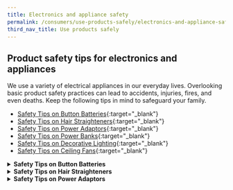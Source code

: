 ```yaml
---
title: Electronics and appliance safety
permalink: /consumers/use-products-safely/electronics-and-appliance-safety
third_nav_title: Use products safely
---
```

## Product safety tips for electronics and appliances

We use a variety of electrical appliances in our everyday lives. Overlooking basic product safety practices can lead to accidents, injuries, fires, and even deaths. Keep the following tips in mind to safeguard your family.

* [Safety Tips on Button Batteries](/consumers/use-products-safely/safety-tips-on-button-batteries){:target="_blank"}
* [Safety Tips on Hair Straighteners](/consumers/use-products-safely/safety-tips-on-hair-straighteners){:target="_blank"}
* [Safety Tips on Power Adaptors](/consumers/use-products-safely/safety-tips-on-power-adaptors){:target="_blank"}
* [Safety Tips on Power Banks](/consumers/use-products-safely/safety-tips-on-power-banks){:target="_blank"}
* [Safety Tips on Decorative Lighting](/consumers/use-products-safely/safety-tips-on-decorative-lighting){:target="_blank"}
* [Safety Tips on Ceiling Fans](/consumers/product-safety-tips/safety-tips-on-ceiling-fans){:target="_blank"}

<details>
  <summary><b>Safety Tips on Button Batteries</b></summary>
<p>Parents and caregivers must be aware of the dangers that button batteries can pose to young children. These batteries are found in many common household devices like remote controls, toys and flashlights. They should be kept out of the reach of small children as they may be accidentally swallowed or inserted into their ears or noses. Parents should get medical help fast if these batteries are swallowed as they can get stuck in the throat and cause severe burns.</p>

<p>According to the Australian Competition and Consumer Commission, the coin-sized lithium button batteries can lodge in the throats of children, where saliva immediately triggers an electrical current, causing a chemical reaction that can severely burn through the oesophagus in as little as two hours.</p>

<p>Button batteries are found in devices such as:</p>
<ul>
  <li>Remote controls</li>
  <li>Electric toys</li>
  <li>Calculators</li>
  <li>Watches</li>
  <li>Bathroom scales</li>
  <li>Reading lights</li>
  <li>Flameless candles</li>
  <li>Flashlights</li>
  <li>Talking and singing books and greeting cards</li>
</ul>

<p><b>Safety Tips</b></p>

<p>Precautions parents and caregivers can take include the following:</p>
<ul>
  <li>Make sure the battery compartment of any device containing a button battery is secured and cannot be easily opened by young children.</li>
  <li>Keep devices with button batteries out of reach of young children.</li>
  <li>Inspect old button batteries for leakage and dispose of leaking batteries immediately.</li>
  <li>Do not allow children to play with button batteries.</li>
  <li>If a child is suspected of swallowing a button battery, seek emergency medical help immediately.</li>
  <li>Reading lights</li>
  <li>Spread the word – many parents do not know of the dangers of button batteries.</li>
</ul>
</details>

<details>
  <summary><b>Safety Tips on Hair Straighteners</b></summary>
<p>Hair straighteners generate high heat which can be applied to hair to smoothen out tangles. It is important to know that the heat generated can reach temperatures exceeding 200°C. While they heat up rapidly, a considerable amount of time is needed for the appliance to cool down after use. If they are not put away safely during the cooling down process, there is a risk of contact burns from the hot plates when young children pick them up. This could result in injuries ranging from the superficial to the severe.</p>

<p>Keep your family safe – follow these safety guidelines and exercise caution when using hair straighteners:</p>
<ul>
  <li>Only purchase hair straighteners bearing the SAFETY Mark. The SAFETY Mark indicates that the product model has been tested to specific safety standards, and also carries a unique certification number traceable to the supplier.</li>
  <li>Switch off hair straighteners immediately after use. Do not leave it running unattended.</li>
  <li>Keep hair straighteners out of reach of children while waiting for the plates to cool down.</li>
  <li>Store them in a safe place immediately after the plates have cooled down. If possible, place them in a special heat resistant pouch.</li>
  <li>Do not use electrical appliances near bathtubs, basins or other vessels containing water.</li>
</ul>
</details>

<details>
  <summary><b>Safety Tips on Power Adaptors</b></summary>
<p>Power adaptors are also generally referred to as AC adapters, AC/DC adapters or chargers. They are plugged into the mains power supply and convert the mains electricity voltage to the lower voltage required to power electrical appliances, such as computers, mobile telecommunication devices, home entertainment equipment and toys.</p>

<img src="/images/product-safety-tips/power-adaptors.jpg" alt="power adaptors" style="float:left;width:400px;height:210px;">

<p>Here are some tips to help ensure you enjoy safe and long-lasting use of your electrical appliances and electronic devices.</p>

<p><b>Look out for the SAFETY Mark</b></p>
  
<p>Power adapters are one of the 33 categories of Controlled Goods under the Consumer Protection (Safety Requirements) Registration Scheme, and are therefore required to carry the SAFETY Mark.</p>

<p>Always check that adapters carry the SAFETY Mark before purchase. The SAFETY Mark indicates that the product has been tested to specific safety standards, and also carries a unique certification number traceable to the supplier. Adapters without the SAFETY Mark may lack the proper safeguards to prevent short circuits, fires, and electrocutions.</p?

</details>

